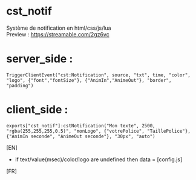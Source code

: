 # cst_notif
Système de notification en html/css/js/lua <br>
Preview : https://streamable.com/2gz6vc

# server_side :
```
TriggerClientEvent("cst:Notification", source, "txt", time, "color", "logo", {"font","fontSize"}, {"AnimIn","AnimeOut"}, "border", "padding")
```

# client_side :
```
exports["cst_notif"]:cstNotification("Mon texte", 2500, "rgba(255,255,255,0.5)", "monLogo", {"votrePolice", "TaillePolice"}, {"AnimIn seconde", "AnimeOut seconde"}, "30px", "auto")
```

[EN]
- if text/value(msec)/color/logo are undefined then data = [config.js]

[FR]
